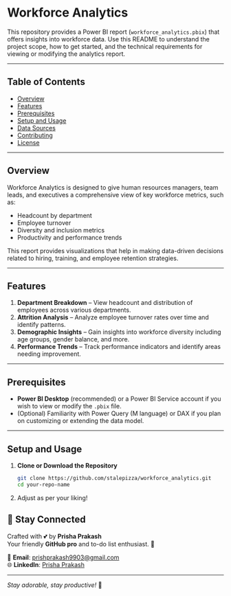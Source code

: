 # Workforce Analytics

This repository provides a Power BI report (`workforce_analytics.pbix`) that offers insights into workforce data. Use this README to understand the project scope, how to get started, and the technical requirements for viewing or modifying the analytics report.

---

## Table of Contents

- [Overview](#overview)
- [Features](#features)
- [Prerequisites](#prerequisites)
- [Setup and Usage](#setup-and-usage)
- [Data Sources](#data-sources)
- [Contributing](#contributing)
- [License](#license)

---

## Overview

Workforce Analytics is designed to give human resources managers, team leads, and executives a comprehensive view of key workforce metrics, such as:
- Headcount by department
- Employee turnover
- Diversity and inclusion metrics
- Productivity and performance trends

This report provides visualizations that help in making data-driven decisions related to hiring, training, and employee retention strategies.

---

## Features

1. **Department Breakdown** – View headcount and distribution of employees across various departments.
2. **Attrition Analysis** – Analyze employee turnover rates over time and identify patterns.
3. **Demographic Insights** – Gain insights into workforce diversity including age groups, gender balance, and more.
4. **Performance Trends** – Track performance indicators and identify areas needing improvement.

---

## Prerequisites

- **Power BI Desktop** (recommended) or a Power BI Service account if you wish to view or modify the `.pbix` file.
- (Optional) Familiarity with Power Query (M language) or DAX if you plan on customizing or extending the data model.

---

## Setup and Usage

1. **Clone or Download the Repository**
   ```bash
   git clone https://github.com/stalepizza/workforce_analytics.git
   cd your-repo-name
   ```
2. Adjust as per your liking!

## 🌈 Stay Connected  

Crafted with 💕 by **Prisha Prakash**  
Your friendly **GitHub pro** and to-do list enthusiast. 🐾  

📧 **Email**: [prishprakash9903@gmail.com](mailto:prishprakash9903@gmail.com)  
🌐 **LinkedIn**: [Prisha Prakash](https://www.linkedin.com/in/prisha-prakash-950816297)  

---

*Stay adorable, stay productive!* 💖

   
